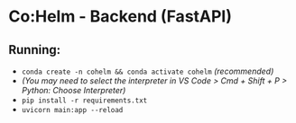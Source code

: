 # Co:Helm - Backend (FastAPI)

## Running:

- `conda create -n cohelm && conda activate cohelm` _(recommended)_
- _(You may need to select the interpreter in VS Code > Cmd + Shift + P > Python: Choose Interpreter)_
- `pip install -r requirements.txt`
- `uvicorn main:app --reload`

